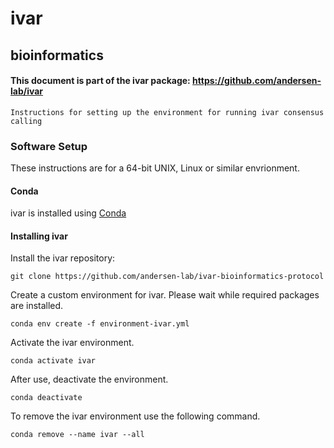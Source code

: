 # ivar

## bioinformatics

#### This document is part of the ivar package: https://github.com/andersen-lab/ivar

```
Instructions for setting up the environment for running ivar consensus calling
```

### Software Setup

These instructions are for a 64-bit UNIX, Linux or similar envrionment.

#### Conda

ivar is installed using [Conda](https://conda.io/en/latest/)

#### Installing ivar
Install the ivar repository:

```git clone https://github.com/andersen-lab/ivar-bioinformatics-protocol```

Create a custom environment for ivar. Please wait while required packages are installed.

```conda env create -f environment-ivar.yml```

Activate the ivar environment.

```conda activate ivar```

After use, deactivate the environment.

```conda deactivate```

To remove the ivar environment use the following command.

```conda remove --name ivar --all```
